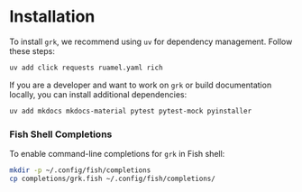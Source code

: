  # Installation
 
 To install `grk`, we recommend using `uv` for dependency management. Follow these steps:
 
 ```bash
 uv add click requests ruamel.yaml rich
 ```
 
 If you are a developer and want to work on `grk` or build documentation locally, you can install additional dependencies:
 
 ```bash
 uv add mkdocs mkdocs-material pytest pytest-mock pyinstaller
 ```
 
 ### Fish Shell Completions
 
 To enable command-line completions for `grk` in Fish shell:
 
 ```bash
 mkdir -p ~/.config/fish/completions
 cp completions/grk.fish ~/.config/fish/completions/
 ```
